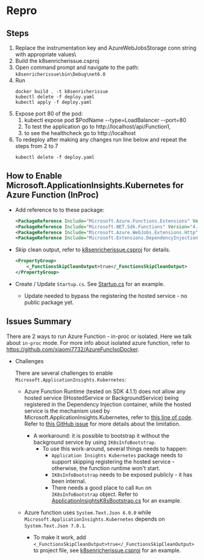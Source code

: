 # Repro

## Steps

1. Replace the instrumentation key and AzureWebJobsStorage conn string with appropriate values\
2. Build the k8senricherissue.csproj
3. Open command prompt and navigate to the path: `k8senricherissue\bin\Debug\net6.0`
4. Run 
    ```shell
    docker build . -t k8senricherissue
    kubectl delete -f deploy.yaml
    kubectl apply -f deploy.yaml
    ```
5. Expose port 80 of the pod: 
   1. kubectl expose pod $PodName --type=LoadBalancer --port=80
   2. To test the application go to http://localhost/api/Function1, 
   3. to see the healthcheck go to http://localhost
6. To redeploy after making any changes run line below and repeat the steps from 2 to 7
    ```shell
    kubectl delete -f deploy.yaml
    ```

## How to Enable Microsoft.ApplicationInsights.Kubernetes for Azure Function (InProc)

* Add reference to to these package:

    ```xml
    <PackageReference Include="Microsoft.Azure.Functions.Extensions" Version="1.1.0" />
    <PackageReference Include="Microsoft.NET.Sdk.Functions" Version="4.1.1" />
    <PackageReference Include="Microsoft.Azure.WebJobs.Extensions.Http" Version="3.1.0" />
    <PackageReference Include="Microsoft.Extensions.DependencyInjection" Version="7.0.0" />
    ```

* Skip clean output, refer to [k8senricherissue.csproj](./k8senricherissue/k8senricherissue.csproj) for details.

    ```xml
    <PropertyGroup>
        <_FunctionsSkipCleanOutput>true</_FunctionsSkipCleanOutput>
    </PropertyGroup>
    ```

* Create / Update `Startup.cs`. See [Startup.cs](./k8senricherissue/Startup.cs) for an example.
  * Update needed to bypass the registering the hosted service - no public package yet.


## Issues Summary

There are 2 ways to run Azure Function - in-proc or isolated. Here we talk about `in-proc` mode. For more info about isolated azure function, refer to <https://github.com/xiaomi7732/AzureFuncIsoDocker>.

* Challenges

    There are several challenges to enable `Microsoft.ApplicationInsights.Kubernetes`:

    * Azure Function Runtime (tested on SDK 4.1.1) does not allow any hosted service (IHostedService or BackgroundService) being registered in the Dependency Injection container, while the hosted service is the mechanism used by Microsoft.ApplicationInsights.Kubernetes, refer to [this line of code](https://github.com/microsoft/ApplicationInsights-Kubernetes/blob/c1368b7695c3bf8796c386cae3f1d58df0da5c90/src/ApplicationInsights.Kubernetes/Extensions/KubernetesServiceCollectionBuilder.cs#L146). Refer to [this GitHub issue](https://github.com/Azure/azure-functions-host/issues/5447#issuecomment-575368316) for more details about the limitation.
      * A workaround: it is possible to bootstrap it without the background service by using `IK8sInfoBootstrap`.
        * To use this work-around, several things needs to happen:
          * `Application Insights Kubernetes` package needs to support skipping registering the hosted service - otherwise, the function runtime won't start.
          * `IK8sInfoBootstrap` needs to be exposed publicly - it has been internal.
          * There needs a good place to call `Run` on `IK8sInfoBootstrap` object. Refer to [ApplicationInsightsK8sBootstrap.cs](./k8senricherissue/ApplicationInsightsK8sBootstrap.cs) for an example.
    
    * Azure function uses `System.Text.Json 6.0.0` while `Microsoft.ApplicationInsights.Kubernetes` depends on `System.Text.Json 7.0.1`.
      * To make it work, add `<_FunctionsSkipCleanOutput>true</_FunctionsSkipCleanOutput>` to project file, see [k8senricherissue.csproj](./k8senricherissue/k8senricherissue.csproj) for an example.



